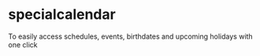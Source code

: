 # specialcalendar
To easily access schedules, events, birthdates and upcoming holidays with one click
